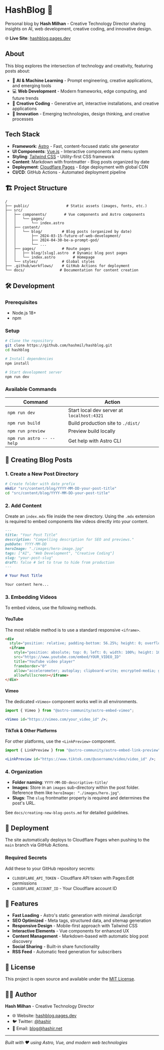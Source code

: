 # HashBlog 🚀

Personal blog by **Hash Milhan** - Creative Technology Director sharing insights on AI, web development, creative coding, and innovative design.

🌐 **Live Site**: [hashblog.pages.dev](https://hashblog.pages.dev)

## About

This blog explores the intersection of technology and creativity, featuring posts about:

- 🤖 **AI & Machine Learning** - Prompt engineering, creative applications, and emerging tools
- 💻 **Web Development** - Modern frameworks, edge computing, and future trends
- 🎨 **Creative Coding** - Generative art, interactive installations, and creative applications
- 🔮 **Innovation** - Emerging technologies, design thinking, and creative processes

## Tech Stack

- **Framework**: [Astro](https://astro.build) - Fast, content-focused static site generator
- **UI Components**: [Vue.js](https://vuejs.org) - Interactive components and menu system
- **Styling**: [Tailwind CSS](https://tailwindcss.com) - Utility-first CSS framework
- **Content**: Markdown with frontmatter - Blog posts organized by date
- **Deployment**: [Cloudflare Pages](https://pages.cloudflare.com) - Edge deployment with global CDN
- **CI/CD**: GitHub Actions - Automated deployment pipeline

## 🏗️ Project Structure

```text
/
├── public/                 # Static assets (images, fonts, etc.)
├── src/
│   ├── components/        # Vue components and Astro components
│   │   └── pages/
│   │       └── index.astro
│   ├── content/
│   │   └── blog/         # Blog posts (organized by date)
│   │       ├── 2024-03-15-future-of-web-development/
│   │       ├── 2024-04-30-be-a-prompt-god/
│   │       └── ...
│   ├── pages/            # Route pages
│   │   ├── blog/[slug].astro  # Dynamic blog post pages
│   │   └── index.astro        # Homepage
│   └── styles/           # Global styles
├── .github/workflows/    # GitHub Actions for deployment
└── docs/                # Documentation for content creation
```

## 🛠️ Development

### Prerequisites

- Node.js 18+
- npm

### Setup

```sh
# Clone the repository
git clone https://github.com/hashmil/hashblog.git
cd hashblog

# Install dependencies
npm install

# Start development server
npm run dev
```

### Available Commands

| Command                   | Action                                     |
| ------------------------- | ------------------------------------------ |
| `npm run dev`             | Start local dev server at `localhost:4321` |
| `npm run build`           | Build production site to `./dist/`         |
| `npm run preview`         | Preview build locally                      |
| `npm run astro -- --help` | Get help with Astro CLI                    |

## 📝 Creating Blog Posts

### 1. Create a New Post Directory

```sh
# Create folder with date prefix
mkdir "src/content/blog/YYYY-MM-DD-your-post-title"
cd "src/content/blog/YYYY-MM-DD-your-post-title"
```

### 2. Add Content

Create an `index.mdx` file inside the new directory. Using the `.mdx` extension is required to embed components like videos directly into your content.

```markdown
---
title: "Your Post Title"
description: "Compelling description for SEO and previews."
pubDate: YYYY-MM-DD
heroImage: "./images/hero-image.jpg"
tags: ["AI", "Web Development", "Creative Coding"]
slug: "your-post-slug"
draft: false # Set to true to hide from production
---

# Your Post Title

Your content here...
```

### 3. Embedding Videos

To embed videos, use the following methods.

#### YouTube

The most reliable method is to use a standard responsive `<iframe>`.

```html
<div
  style="position: relative; padding-bottom: 56.25%; height: 0; overflow: hidden; max-width: 100%;">
  <iframe
    style="position: absolute; top: 0; left: 0; width: 100%; height: 100%;"
    src="https://www.youtube.com/embed/YOUR_VIDEO_ID"
    title="YouTube video player"
    frameborder="0"
    allow="accelerometer; autoplay; clipboard-write; encrypted-media; gyroscope; picture-in-picture"
    allowfullscreen></iframe>
</div>
```

#### Vimeo

The dedicated `<Vimeo>` component works well in all environments.

```jsx
import { Vimeo } from "@astro-community/astro-embed-vimeo";

<Vimeo id="https://vimeo.com/your_video_id" />;
```

#### TikTok & Other Platforms

For other platforms, use the `<LinkPreview>` component.

```jsx
import { LinkPreview } from "@astro-community/astro-embed-link-preview";

<LinkPreview id="https://www.tiktok.com/@username/video/video_id" />;
```

### 4. Organization

- **Folder naming**: `YYYY-MM-DD-descriptive-title/`
- **Images**: Store in an `images` sub-directory within the post folder. Reference them like `heroImage: "./images/hero.jpg"`.
- **Slugs**: The `slug` frontmatter property is required and determines the post's URL.

See `docs/creating-new-blog-posts.md` for detailed guidelines.

## 🚀 Deployment

The site automatically deploys to Cloudflare Pages when pushing to the `main` branch via GitHub Actions.

### Required Secrets

Add these to your GitHub repository secrets:

- `CLOUDFLARE_API_TOKEN` - Cloudflare API token with Pages:Edit permissions
- `CLOUDFLARE_ACCOUNT_ID` - Your Cloudflare account ID

## 🎨 Features

- **Fast Loading** - Astro's static generation with minimal JavaScript
- **SEO Optimized** - Meta tags, structured data, and sitemap generation
- **Responsive Design** - Mobile-first approach with Tailwind CSS
- **Interactive Elements** - Vue components for enhanced UX
- **Content Management** - Markdown-based with automatic blog post discovery
- **Social Sharing** - Built-in share functionality
- **RSS Feed** - Automatic feed generation for subscribers

## 📄 License

This project is open source and available under the [MIT License](LICENSE).

## 👨‍💻 Author

**Hash Milhan** - Creative Technology Director

- 🌐 Website: [hashblog.pages.dev](https://hashblog.pages.dev)
- 🐦 Twitter: [@hashir](https://twitter.com/hashir)
- 📧 Email: blog@hashir.net

---

_Built with ❤️ using Astro, Vue, and modern web technologies_
